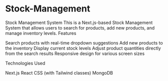 # Stock-Management
Stock Management System
This is a Next.js-based Stock Management System that allows users to search for products, add new products, and manage inventory levels.
Features

Search products with real-time dropdown suggestions
Add new products to the inventory
Display current stock levels
Adjust product quantities directly from the search results
Responsive design for various screen sizes

Technologies Used

Next.js
React
CSS (with Tailwind classes)
MongoDB
